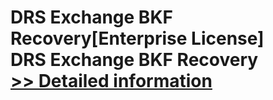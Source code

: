 # DRS Exchange BKF Recovery[Enterprise License]<br />DRS Exchange BKF Recovery<br />[>> Detailed information](https://secure.shareit.com/shareit/product.html?productid=301004374&affiliateid=200057808)